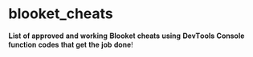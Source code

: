 # blooket_cheats
𝐋𝐢𝐬𝐭 𝐨𝐟 𝐚𝐩𝐩𝐫𝐨𝐯𝐞𝐝 𝐚𝐧𝐝 𝐰𝐨𝐫𝐤𝐢𝐧𝐠 𝐁𝐥𝐨𝐨𝐤𝐞𝐭 𝐜𝐡𝐞𝐚𝐭𝐬 𝐮𝐬𝐢𝐧𝐠 𝐃𝐞𝐯𝐓𝐨𝐨𝐥𝐬 𝐂𝐨𝐧𝐬𝐨𝐥𝐞 𝐟𝐮𝐧𝐜𝐭𝐢𝐨𝐧 𝐜𝐨𝐝𝐞𝐬 𝐭𝐡𝐚𝐭 𝐠𝐞𝐭 𝐭𝐡𝐞 𝐣𝐨𝐛 𝐝𝐨𝐧𝐞!
